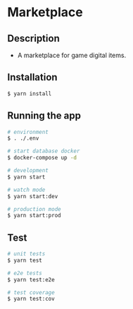# Marketplace

## Description
- A marketplace for game digital items.

## Installation

```bash
$ yarn install
```

## Running the app

```bash
# environment
$ . ./.env

# start database docker
$ docker-compose up -d

# development
$ yarn start

# watch mode
$ yarn start:dev

# production mode
$ yarn start:prod
```

## Test

```bash
# unit tests
$ yarn test

# e2e tests
$ yarn test:e2e

# test coverage
$ yarn test:cov
```
